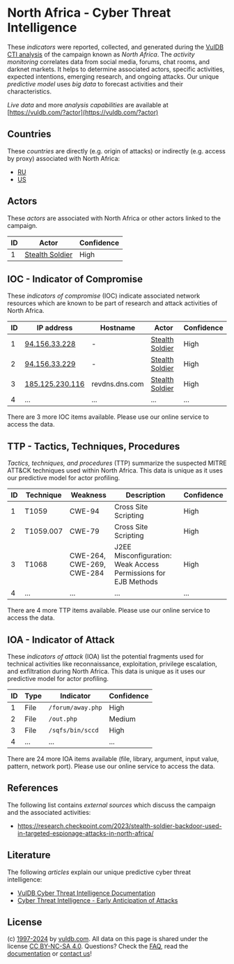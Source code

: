 # North Africa - Cyber Threat Intelligence

These _indicators_ were reported, collected, and generated during the [VulDB CTI analysis](https://vuldb.com/?kb.cti) of the campaign known as _North Africa_. The _activity monitoring_ correlates data from social media, forums, chat rooms, and darknet markets. It helps to determine associated actors, specific activities, expected intentions, emerging research, and ongoing attacks. Our unique _predictive model_ uses _big data_ to forecast activities and their characteristics.

_Live data_ and more _analysis capabilities_ are available at [https://vuldb.com/?actor](https://vuldb.com/?actor)

## Countries

These _countries_ are directly (e.g. origin of attacks) or indirectly (e.g. access by proxy) associated with North Africa:

* [RU](https://vuldb.com/?country.ru)
* [US](https://vuldb.com/?country.us)

## Actors

These _actors_ are associated with North Africa or other actors linked to the campaign.

ID | Actor | Confidence
-- | ----- | ----------
1 | [Stealth Soldier](https://vuldb.com/?actor.stealth_soldier) | High

## IOC - Indicator of Compromise

These _indicators of compromise_ (IOC) indicate associated network resources which are known to be part of research and attack activities of North Africa.

ID | IP address | Hostname | Actor | Confidence
-- | ---------- | -------- | ----- | ----------
1 | [94.156.33.228](https://vuldb.com/?ip.94.156.33.228) | - | [Stealth Soldier](https://vuldb.com/?actor.stealth_soldier) | High
2 | [94.156.33.229](https://vuldb.com/?ip.94.156.33.229) | - | [Stealth Soldier](https://vuldb.com/?actor.stealth_soldier) | High
3 | [185.125.230.116](https://vuldb.com/?ip.185.125.230.116) | revdns.dns.com | [Stealth Soldier](https://vuldb.com/?actor.stealth_soldier) | High
4 | ... | ... | ... | ...

There are 3 more IOC items available. Please use our online service to access the data.

## TTP - Tactics, Techniques, Procedures

_Tactics, techniques, and procedures_ (TTP) summarize the suspected MITRE ATT&CK techniques used within North Africa. This data is unique as it uses our predictive model for actor profiling.

ID | Technique | Weakness | Description | Confidence
-- | --------- | -------- | ----------- | ----------
1 | T1059 | CWE-94 | Cross Site Scripting | High
2 | T1059.007 | CWE-79 | Cross Site Scripting | High
3 | T1068 | CWE-264, CWE-269, CWE-284 | J2EE Misconfiguration: Weak Access Permissions for EJB Methods | High
4 | ... | ... | ... | ...

There are 4 more TTP items available. Please use our online service to access the data.

## IOA - Indicator of Attack

These _indicators of attack_ (IOA) list the potential fragments used for technical activities like reconnaissance, exploitation, privilege escalation, and exfiltration during North Africa. This data is unique as it uses our predictive model for actor profiling.

ID | Type | Indicator | Confidence
-- | ---- | --------- | ----------
1 | File | `/forum/away.php` | High
2 | File | `/out.php` | Medium
3 | File | `/sqfs/bin/sccd` | High
4 | ... | ... | ...

There are 24 more IOA items available (file, library, argument, input value, pattern, network port). Please use our online service to access the data.

## References

The following list contains _external sources_ which discuss the campaign and the associated activities:

* https://research.checkpoint.com/2023/stealth-soldier-backdoor-used-in-targeted-espionage-attacks-in-north-africa/

## Literature

The following _articles_ explain our unique predictive cyber threat intelligence:

* [VulDB Cyber Threat Intelligence Documentation](https://vuldb.com/?kb.cti)
* [Cyber Threat Intelligence - Early Anticipation of Attacks](https://www.scip.ch/en/?labs.20201022)

## License

(c) [1997-2024](https://vuldb.com/?kb.changelog) by [vuldb.com](https://vuldb.com/?kb.about). All data on this page is shared under the license [CC BY-NC-SA 4.0](https://creativecommons.org/licenses/by-nc-sa/4.0/). Questions? Check the [FAQ](https://vuldb.com/?kb.faq), read the [documentation](https://vuldb.com/?kb) or [contact us](https://vuldb.com/?contact)!
